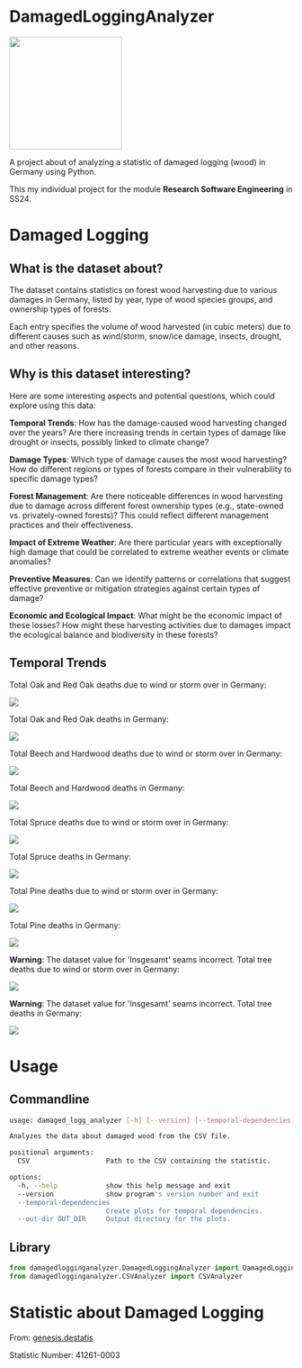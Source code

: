 # DamagedLoggingAnalyzer

<img src="logo/logo.jpeg" width="200">

A project about of analyzing a statistic of damaged logging (wood) in Germany using Python.

This my individual project for the module **Research Software Engineering** in SS24.

# Damaged Logging

## What is the dataset about?

The dataset contains statistics on forest wood harvesting due to various damages in Germany,
listed by year, type of wood species groups, and ownership types of forests. 

Each entry specifies the volume of wood harvested (in cubic meters) due to different causes
such as wind/storm, snow/ice damage, insects, drought, and other reasons.

## Why is this dataset interesting?

Here are some interesting aspects and potential questions, which could explore using this data:

**Temporal Trends**: 
How has the damage-caused wood harvesting changed over the years? 
Are there increasing trends in certain types of damage like drought or insects, possibly linked to climate change?

**Damage Types**: 
Which type of damage causes the most wood harvesting? 
How do different regions or types of forests compare in their vulnerability to specific damage types?

**Forest Management**: 
Are there noticeable differences in wood harvesting due to damage across different forest ownership types 
(e.g., state-owned vs. privately-owned forests)? This could reflect different management practices and their effectiveness.

**Impact of Extreme Weather**: 
Are there particular years with exceptionally high damage that could be correlated to extreme weather events or climate anomalies?

**Preventive Measures**: 
Can we identify patterns or correlations that suggest effective preventive or mitigation strategies against certain types of damage?

**Economic and Ecological Impact**: 
What might be the economic impact of these losses? 
How might these harvesting activities due to damages impact the ecological balance and biodiversity in these forests?

## Temporal Trends

Total Oak and Red Oak deaths due to wind or storm over in Germany:

<img src="plots/Eiche_und_Roteiche/Wind__Sturm/Insgesamt/plot.png">

Total Oak and Red Oak deaths in Germany:

<img src="plots/Eiche_und_Roteiche/all_reasons/Insgesamt/plot.png">

Total Beech and Hardwood deaths due to wind or storm over in Germany:

<img src="plots/Buche_und_sonstiges_Laubholz/Wind__Sturm/Insgesamt/plot.png">

Total Beech and Hardwood deaths in Germany:

<img src="plots/Buche_und_sonstiges_Laubholz/all_reasons/Insgesamt/plot.png">

Total Spruce deaths due to wind or storm over in Germany:

<img src="plots/Fichte_und_Tanne_und_Douglasie_und_sonstiges_Nadelholz/Wind__Sturm/Insgesamt/plot.png">

Total Spruce deaths in Germany:

<img src="plots/Fichte_und_Tanne_und_Douglasie_und_sonstiges_Nadelholz/all_reasons/Insgesamt/plot.png">

Total Pine deaths due to wind or storm over in Germany:

<img src="plots/Kiefer_und_L�rche/Wind__Sturm/Insgesamt/plot.png">

Total Pine deaths in Germany:

<img src="plots/Kiefer_und_L�rche/all_reasons/Insgesamt/plot.png">

**Warning**: The dataset value for 'Insgesamt' seams incorrect.
Total tree deaths due to wind or storm over in Germany:

<img src="plots/Insgesamt/Wind__Sturm/Insgesamt/plot.png">

**Warning**: The dataset value for 'Insgesamt' seams incorrect.
Total tree deaths in Germany:

<img src="plots/Insgesamt/all_reasons/Insgesamt/plot.png">

# Usage

## Commandline

```bash
usage: damaged_logg_analyzer [-h] [--version] [--temporal-dependencies] [--out-dir OUT_DIR] CSV

Analyzes the data about damaged wood from the CSV file.

positional arguments:
  CSV                   Path to the CSV containing the statistic.

options:
  -h, --help            show this help message and exit
  --version             show program's version number and exit
  --temporal-dependencies
                        Create plots for temporal dependencies.
  --out-dir OUT_DIR     Output directory for the plots.
```

## Library

```python
from damagedlogginganalyzer.DamagedLoggingAnalyzer import DamagedLoggingAnalyzer
from damagedlogginganalyzer.CSVAnalyzer import CSVAnalyzer
```

# Statistic about Damaged Logging

From: [genesis.destatis](https://www-genesis.destatis.de/genesis/online?operation=abruftabelleBearbeiten&levelindex=1&levelid=1713202276894&auswahloperation=abruftabelleAuspraegungAuswaehlen&auswahlverzeichnis=ordnungsstruktur&auswahlziel=werteabruf&code=41261-0003&auswahltext=&werteabruf=starten)

Statistic Number: 41261-0003
